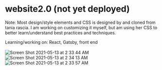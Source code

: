# website2.0 (not yet deployed)
Note: Most design/style elements and CSS is designed by and cloned from tania rascia. I am working on customizing it myself, but am using her CSS to better learn/understand best practices and techniques.

Learning/working on: React, Gatsby, front end
<br/>
<br/>
![Screen Shot 2021-05-13 at 2 33 44 AM](https://user-images.githubusercontent.com/17814498/118087572-bf8a2c00-b393-11eb-917b-abc120f40d20.png)
<br/>
![Screen Shot 2021-05-13 at 2 34 13 AM](https://user-images.githubusercontent.com/17814498/118087590-c44ee000-b393-11eb-94ea-ea515a9b1bdd.png)
<br/>
![Screen Shot 2021-05-13 at 2 33 57 AM](https://user-images.githubusercontent.com/17814498/118087597-c749d080-b393-11eb-8dc8-34fda2f57cc9.png)
